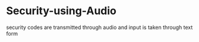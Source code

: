# Security-using-Audio
security codes are transmitted through audio and input is taken through text form
